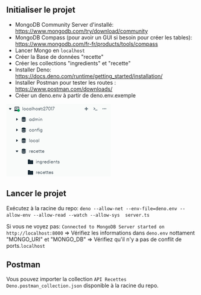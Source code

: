 ## Initialiser le projet

- MongoDB Community Server d'installé:  https://www.mongodb.com/try/download/community
- MongoDB Compass (pour avoir un GUI si besoin pour créer les tables): https://www.mongodb.com/fr-fr/products/tools/compass
- Lancer Mongo en `localhost`
- Créer la Base de données "recette"
- Créer les collections "ingredients" et "recette"
- Installer Deno: https://docs.deno.com/runtime/getting_started/installation/
- Installer Postman pour tester les routes : https://www.postman.com/downloads/
- Créer un deno.env à partir de deno.env.exemple
  
![alt text](./public/image.png)

## Lancer le projet
Exécutez à la racine du repo: `deno --allow-net --env-file=deno.env --allow-env --allow-read --watch --allow-sys  server.ts`

Si vous ne voyez pas: `Connected to MongoDB
Server started on http://localhost:8000`
=> Vérifiez les informations dans `deno.env` nottament "MONGO_URI" et "MONGO_DB"
=> Vérifiez qu'il n'y a pas de conflit de ports.`localhost`

## Postman

Vous pouvez importer la collection `API Recettes Deno.postman_collection.json` disponible à la racine du repo.